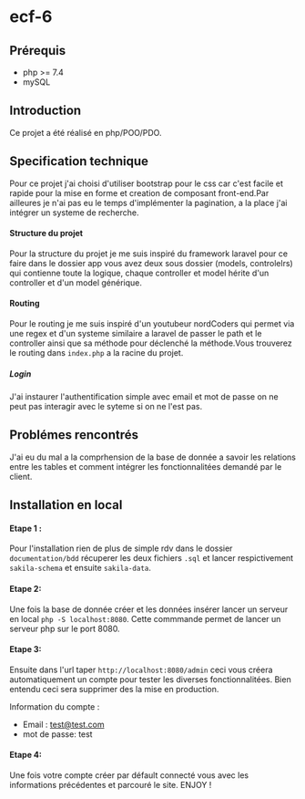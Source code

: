# ecf-6

## Prérequis
- php >= 7.4
- mySQL

## Introduction 
Ce projet a été réalisé en php/POO/PDO.

## Specification technique

Pour ce projet j'ai choisi d'utiliser bootstrap pour le css car c'est facile et rapide pour la mise en forme et creation de composant front-end.Par ailleures je n'ai pas eu le temps d'implémenter la pagination, a la place j'ai intégrer un systeme de recherche.

#### Structure du projet
Pour la structure du projet je me suis inspiré du framework laravel pour ce faire dans le dossier app vous avez deux sous dossier (models, controlelrs) qui contienne toute la logique, chaque controller et model hérite d'un controller et d'un model générique.

#### Routing
Pour le routing je me suis inspiré d'un youtubeur nordCoders qui permet via une regex et d'un systeme similaire a laravel de passer le path et le controller ainsi que sa méthode pour déclenché la méthode.Vous trouverez le routing dans `index.php` a la racine du projet.

##### Login

J'ai instaurer l'authentification simple avec email et mot de passe on ne peut pas interagir avec le syteme si on ne l'est pas.

## Problémes rencontrés

J'ai eu du mal a la comprhension de la base de donnée a savoir les relations entre les tables et comment intégrer les fonctionnalitées demandé par le client.

## Installation en local

#### Etape 1 :
Pour l'installation rien de plus de simple rdv dans le dossier `documentation/bdd` récuperer les deux fichiers `.sql` et lancer respictivement `sakila-schema` et ensuite `sakila-data`.

#### Etape 2:
Une fois la base de donnée créer et les données insérer lancer un serveur en local `php -S localhost:8080`. Cette commmande permet de lancer un serveur php sur le port 8080.

#### Etape 3:
Ensuite dans l'url taper `http://localhost:8080/admin` ceci vous créera automatiquement un compte pour tester les diverses fonctionnalitées. Bien entendu ceci sera supprimer des la mise en production.

Information du compte :
- Email : test@test.com
- mot de passe: test

#### Etape 4:
Une fois votre compte créer par défault connecté vous avec les informations précédentes et parcouré le site. ENJOY !

